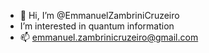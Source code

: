 - 👋 Hi, I’m @EmmanuelZambriniCruzeiro
- I’m interested in quantum information
- 📫 emmanuel.zambrinicruzeiro@gmail.com

<!---
EmmanuelZambriniCruzeiro/EmmanuelZambriniCruzeiro is a ✨ special ✨ repository because its `README.md` (this file) appears on your GitHub profile.
You can click the Preview link to take a look at your changes.
--->
